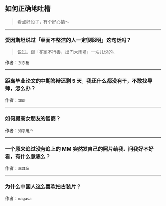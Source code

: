 ## 如何正确地吐槽

> 看点好段子，有个好心情～


 
---

### 爱因斯坦说过「桌面不整洁的人一定很聪明」这句话吗？

> 说过。跟「在家不行善，出门大雨灌」一块儿说的。


作者：`东东枪`

---

### 距离毕业论文的中期答辩还剩 5 天，我还什么都没有干，不敢找导师，怎么办？

> 


作者：`邹蔚`

---

### 如何提高女朋友的智商？

> 


作者：`知乎用户`

---

### 一个原来追过没有追上的 MM 突然发自己的照片给我，问我好不好看，有什么意思么？

> 


作者：`巫耳朵`

---

### 为什么中国人这么喜欢拍古装片？

> 


作者：`magasa`